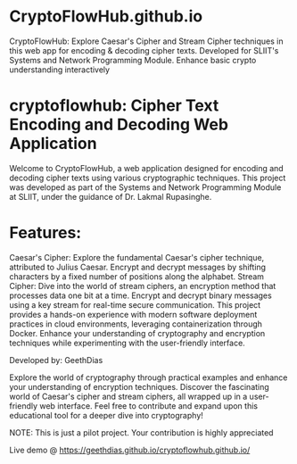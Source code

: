 # CryptoFlowHub.github.io
CryptoFlowHub: Explore Caesar's Cipher and Stream Cipher techniques in this web app for encoding & decoding cipher texts. Developed for SLIIT's Systems and Network Programming Module. Enhance basic crypto understanding interactively

# cryptoflowhub: Cipher Text Encoding and Decoding Web Application
Welcome to CryptoFlowHub, a web application designed for encoding and decoding cipher texts using various cryptographic techniques. This project was developed as part of the Systems and Network Programming Module at SLIIT, under the guidance of Dr. Lakmal Rupasinghe.

# Features:
Caesar's Cipher: Explore the fundamental Caesar's cipher technique, attributed to Julius Caesar. Encrypt and decrypt messages by shifting characters by a fixed number of positions along the alphabet.
Stream Cipher: Dive into the world of stream ciphers, an encryption method that processes data one bit at a time. Encrypt and decrypt binary messages using a key stream for real-time secure communication.
This project provides a hands-on experience with modern software deployment practices in cloud environments, leveraging containerization through Docker. Enhance your understanding of cryptography and encryption techniques while experimenting with the user-friendly interface.

Developed by: GeethDias

Explore the world of cryptography through practical examples and enhance your understanding of encryption techniques. Discover the fascinating world of Caesar's cipher and stream ciphers, all wrapped up in a user-friendly web interface. Feel free to contribute and expand upon this educational tool for a deeper dive into cryptography!

NOTE: This is just a pilot project. Your contribution is highly appreciated

Live demo @ https://geethdias.github.io/cryptoflowhub.github.io/
